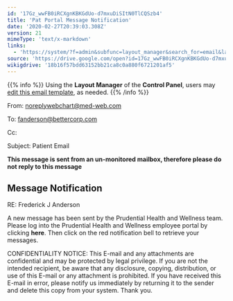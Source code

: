 ```yaml
---
id: '17Gz_wwFB0iRCXgnKBKGdUo-d7mxuDiSItN0TlCQSzb4'
title: 'Pat Portal Message Notification'
date: '2020-02-27T20:39:03.308Z'
version: 21
mimeType: 'text/x-markdown'
links:
  - 'https://system/?f=admin&subfunc=layout_manager&search_for=email&layout_search=Go&lv_layout_manager_limit=0&opp=edit&doc_type&old_module=Email&old_name=Pat+Portal+Message+Notifcation&active=0'
source: 'https://drive.google.com/open?id=17Gz_wwFB0iRCXgnKBKGdUo-d7mxuDiSItN0TlCQSzb4'
wikigdrive: '18b16f57bdd63152bb21ca8c0a880f6721201af5'
---
```

{{% info %}}
Using the **Layout Manager** of the **Control Panel**, users may [edit this email template](https://system/?f=admin&subfunc=layout_manager&search_for=email&layout_search=Go&lv_layout_manager_limit=0&opp=edit&doc_type&old_module=Email&old_name=Pat+Portal+Message+Notifcation&active=0), as needed.
{{% /info %}}

From: noreplywebchart@med-web.com

To: fanderson@bettercorp.com

Cc:

Subject: Patient Email

****This message is sent from an un-monitored mailbox, therefore please do not reply to this message****

## Message Notification

RE: Frederick J Anderson

A new message has been sent by the Prudential Health and Wellness team. Please log into the Prudential Health and Wellness employee portal by clicking **here**. Then click on the red notification bell to retrieve your messages.

CONFIDENTIALITY NOTICE: This E-mail and any attachments are confidential and may be protected by legal privilege. If you are not the intended recipient, be aware that any disclosure, copying, distribution, or use of this E-mail or any attachment is prohibited. If you have received this E-mail in error, please notify us immediately by returning it to the sender and delete this copy from your system. Thank you.
